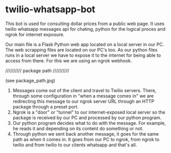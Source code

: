 # twilio-whatsapp-bot

This bot is used for consulting dollar prices from a public web page.
It uses twilio whatsapp messages api for chating, python for the logical proces and ngrok for internet exposure.

Our main file is a Flask Python web app located on a local server in our PC. The web scrapping files are located on our PC's too.
As our python files runs in a local server we have to expose it to the internet for being able to access from there. For this we are using an ngrok webhook.

////////// package path //////////

(see package_path.jpg)

1. Messages come out of the client and travel to Twilio servers. There, through some configuration in "when a message comes in" we are redirecting this message to our ngrok server URL through an HTTP package through a preset port.
2. Ngrok is a "door" or "tunnel" to our internet-exposed local server so the package is received by our PC and processed by our python program.
3. Our python program decides what to do with the message. For example, he reads it and depending on its content do something or not.
4. Through python we sent back another message, it goes for the same path as when it comes in. It goes from our PC to ngrok, from ngrok to twilio and from twilio to our clients whatsapp and that's all.
